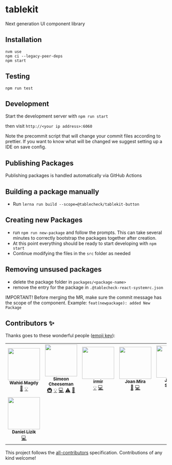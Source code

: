 # tablekit

Next generation UI component library

## Installation

```shell
nvm use
npm ci --legacy-peer-deps
npm start
```

## Testing

`npm run test`

## Development

Start the development server with `npm run start`

then visit `http://<your ip address>:6060`

Note the precommit script that will change your commit files according to prettier. If you want to know what will be changed we suggest setting up a IDE on save config.

## Publishing Packages

Publishing packages is handled automatically via GitHub Actions

## Building a package manually

- Run `lerna run build --scope=@tablecheck/tablekit-button`

## Creating new Packages

- run `npm run new-package` and follow the prompts. This can take several minutes to correctly bootstrap the packages together after creation.
- At this point everything should be ready to start developing with `npm start`
- Continue modifying the files in the `src` folder as needed

## Removing unsused packages

- delete the package folder in `packages/<package-name>`
- remove the entry for the package in `.@tablecheck-react-systemrc.json`

IMPORTANT! Before merging the MR, make sure the commit message has the scope of the component. Example: `feat(newpackage): added New Package`

## Contributors ✨

Thanks goes to these wonderful people ([emoji key](https://allcontributors.org/docs/en/emoji-key)):

<!-- ALL-CONTRIBUTORS-LIST:START - Do not remove or modify this section -->
<!-- prettier-ignore-start -->
<!-- markdownlint-disable -->
<table>
  <tr>
    <td align="center"><a href="https://github.com/wahidmagdy"><img src="https://avatars.githubusercontent.com/u/3442546?v=4?s=100" width="100px;" alt=""/><br /><sub><b>Wahid Magdy</b></sub></a><br /><a href="https://github.com/tablecheck/@tablecheck/tablekit/commits?author=wahidmagdy" title="Documentation">📖</a> <a href="#example-wahidmagdy" title="Examples">💡</a></td>
    <td align="center"><a href="https://github.com/SimeonC"><img src="https://avatars.githubusercontent.com/u/1085899?v=4?s=100" width="100px;" alt=""/><br /><sub><b>Simeon Cheeseman</b></sub></a><br /><a href="#infra-SimeonC" title="Infrastructure (Hosting, Build-Tools, etc)">🚇</a> <a href="#example-SimeonC" title="Examples">💡</a> <a href="https://github.com/tablecheck/@tablecheck/tablekit/commits?author=SimeonC" title="Code">💻</a> <a href="https://github.com/tablecheck/@tablecheck/tablekit/commits?author=SimeonC" title="Tests">⚠️</a> <a href="https://github.com/tablecheck/@tablecheck/tablekit/commits?author=SimeonC" title="Documentation">📖</a></td>
    <td align="center"><a href="https://github.com/irmir"><img src="https://avatars.githubusercontent.com/u/59263605?v=4?s=100" width="100px;" alt=""/><br /><sub><b>irmir</b></sub></a><br /><a href="#example-irmir" title="Examples">💡</a> <a href="https://github.com/tablecheck/@tablecheck/tablekit/commits?author=irmir" title="Code">💻</a></td>
    <td align="center"><a href="http://joanmira.com/"><img src="https://avatars.githubusercontent.com/u/1721288?v=4?s=100" width="100px;" alt=""/><br /><sub><b>Joan Mira</b></sub></a><br /><a href="https://github.com/tablecheck/@tablecheck/tablekit/commits?author=gazpachu" title="Documentation">📖</a> <a href="https://github.com/tablecheck/@tablecheck/tablekit/commits?author=gazpachu" title="Code">💻</a></td>
    <td align="center"><a href="https://github.com/johnnyshields"><img src="https://avatars.githubusercontent.com/u/27655?v=4?s=100" width="100px;" alt=""/><br /><sub><b>Johnny Shields</b></sub></a><br /><a href="https://github.com/tablecheck/@tablecheck/tablekit/commits?author=johnnyshields" title="Documentation">📖</a></td>
    <td align="center"><a href="https://github.com/Findmitrey"><img src="https://avatars.githubusercontent.com/u/19979106?v=4?s=100" width="100px;" alt=""/><br /><sub><b>Dmitriy</b></sub></a><br /><a href="#example-Findmitrey" title="Examples">💡</a> <a href="https://github.com/tablecheck/@tablecheck/tablekit/commits?author=Findmitrey" title="Code">💻</a></td>
  </tr>
  <tr>
    <td align="center"><a href="https://github.com/daniellizik"><img src="https://avatars.githubusercontent.com/u/10506366?v=4?s=100" width="100px;" alt=""/><br /><sub><b>Daniel Lizik</b></sub></a><br /><a href="https://github.com/tablecheck/@tablecheck/tablekit/commits?author=daniellizik" title="Code">💻</a></td>
  </tr>
</table>

<!-- markdownlint-restore -->
<!-- prettier-ignore-end -->

<!-- ALL-CONTRIBUTORS-LIST:END -->

This project follows the [all-contributors](https://github.com/all-contributors/all-contributors) specification. Contributions of any kind welcome!
